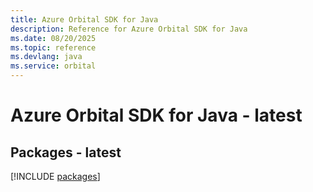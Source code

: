 ```yaml
---
title: Azure Orbital SDK for Java
description: Reference for Azure Orbital SDK for Java
ms.date: 08/20/2025
ms.topic: reference
ms.devlang: java
ms.service: orbital
---
```

# Azure Orbital SDK for Java - latest
## Packages - latest
[!INCLUDE [packages](orbital-index.md)]